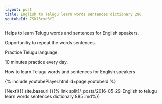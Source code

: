 ```yaml
---
layout: post
title: English to Telugu learn words sentences dictionary 296 
youtubeId: 7Skl5cxd6YI
---
```

 
 
Helps to learn Telugu words and sentences for English speakers.

Opportunitiy to repeat the words sentences. 

Practice Telugu language. 
 
10 minutes practice every day. 
 
How to learn Telugu words and sentences for English speakers 
 
{% include youtubePlayer.html id=page.youtubeId %}
 
 
[Next]({{ site.baseurl }}{% link  split1/_posts/2016-05-29-English to telugu learn words sentences dictionary 885 .md%})
 
